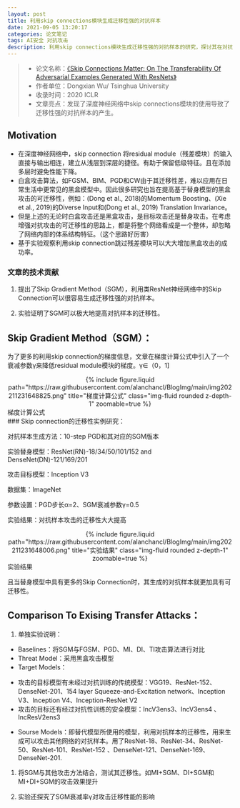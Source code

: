 ```yaml
---
layout: post
title: 利用skip connections模块生成迁移性强的对抗样本
date: 2021-09-05 13:20:17
categories: 论文笔记
tags: AI安全 对抗攻击
description: 利用skip connections模块生成迁移性强的对抗样本的研究，探讨其在对抗攻击中的应用与效果。
---
```


>- 论文名称：[《Skip Connections Matter: On The Transferability Of Adversarial Examples Generated With ResNets》](http://link.zhihu.com/?target=https%3A//arxiv.org/abs/2002.05990)
>- 作者单位：Dongxian Wu/ Tsinghua University
>- 收录时间：2020 ICLR
>- 文章亮点：发现了深度神经网络中skip connections模块的使用导致了迁移性强的对抗样本的产生。

<!--more-->

## Motivation

- 在深度神经网络中，skip connection 将residual module（残差模块）的输入直接与输出相连，建立从浅层到深层的捷径。有助于保留低级特征。且在添加多层时避免性能下降。
- 白盒攻击算法，如FGSM、BIM、PGD和CW由于其迁移性差，难以应用在日常生活中更常见的黑盒模型中。因此很多研究也旨在提高基于替身模型的黑盒攻击的可迁移性，例如：(Dong et al., 2018)的Momentum Boosting、(Xie et al., 2019)的Diverse Input和(Dong et al., 2019) Translation Invariance。
- 但是上述的无论时白盒攻击还是黑盒攻击，是目标攻击还是替身攻击。在考虑增强对抗攻击的可迁移性的思路上，都是将整个网络看成是一个整体，却忽略了网络内部的体系结构特征。（这个思路好厉害）
- 基于实验观察利用skip connection跳过残差模块可以大大增加黑盒攻击的成功率。

### 文章的技术贡献

1. 提出了Skip Gradient Method（SGM），利用类ResNet神经网络中的Skip Connection可以很容易生成迁移性强的对抗样本。

2. 实验证明了SGM可以极大地提高对抗样本的迁移性。

## Skip Gradient Method（SGM）：

为了更多的利用skip connection的梯度信息，文章在梯度计算公式中引入了一个衰减参数γ来降低residual module模块的梯度。γ∈（0，1]

<div class="row mt-3">
    <div class="col-sm mt-3 mt-md-0" style="text-align: center;">
        {% include figure.liquid path="https://raw.githubusercontent.com/alanchancl/BlogImg/main/img202211231648825.png" title="梯度计算公式" class="img-fluid rounded z-depth-1" zoomable=true %}
    </div>
</div>
<div class="caption">梯度计算公式</div>
### Skip connection的迁移性实例研究：

对抗样本生成方法：10-step PGD和其对应的SGM版本

实验替身模型：ResNet(RN)-18/34/50/101/152 and DenseNet(DN)-121/169/201

攻击目标模型：Inception V3

数据集：ImageNet

参数设置：PGD步长α=2、SGM衰减参数γ=0.5

实验结果：对抗样本攻击的迁移性大大提高
<div class="row mt-3">
    <div class="col-sm mt-3 mt-md-0" style="text-align: center;">
        {% include figure.liquid path="https://raw.githubusercontent.com/alanchancl/BlogImg/main/img202211231648006.png" title="实验结果" class="img-fluid rounded z-depth-1" zoomable=true %}
    </div>
</div>
<div class="caption">实验结果</div>

且当替身模型中具有更多的Skip Connection时，其生成的对抗样本就更加具有可迁移性。

## Comparison To Exising Transfer Attacks：

1. 单独实验说明：
* Baselines：将SGM与FGSM、PGD、MI、DI、TI攻击算法进行对比
* Threat Model：采用黑盒攻击模型
* Target Models：
- 攻击的目标模型有未经过对抗训练的传统模型：VGG19、ResNet-152、DenseNet-201、154 layer Squeeze-and-Excitation network、Inception V3、Inception V4、Inception-ResNet V2
- 攻击的目标还有经过对抗性训练的安全模型：IncV3ens3、IncV3ens4 、IncResV2ens3

* Sourse Models：即替代模型所使用的模型，利用对抗样本的迁移性，用来生成可以攻击其他网络的对抗样本。用了ResNet-18、ResNet-34、ResNet-50、ResNet-101、ResNet-152 、DenseNet-121、DenseNet-169、DenseNet-201.

1. 将SGM与其他攻击方法结合，测试其迁移性。如MI+SGM、DI+SGM和MI+DI+SGM的攻击效果提升

2. 实验还探究了SGM衰减率γ对攻击迁移性能的影响